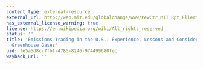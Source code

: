 ```yaml
---
content_type: external-resource
external_url: http://web.mit.edu/globalchange/www/PewCtr_MIT_Rpt_Ellerman.pdf
has_external_license_warning: true
license: https://en.wikipedia.org/wiki/All_rights_reserved
status: ''
title: 'Emissions Trading in the U.S.: Experience, Lessons and Considerations for
  Greenhouse Gases'
uid: fe5a5d8c-7fbf-4785-8246-974499680fec
wayback_url: ''
---
```

